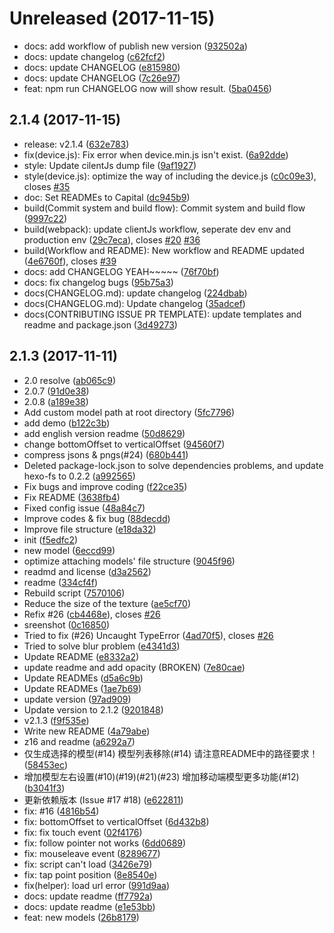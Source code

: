 <a name="Unreleased"></a>
# Unreleased (2017-11-15)

* docs: add workflow of publish new version ([932502a](https://github.com/EYHN/hexo-helper-live2d/commit/932502a))
* docs: update changelog ([c62fcf2](https://github.com/EYHN/hexo-helper-live2d/commit/c62fcf2))
* docs: update CHANGELOG ([e815980](https://github.com/EYHN/hexo-helper-live2d/commit/e815980))
* docs: update CHANGELOG ([7c26e97](https://github.com/EYHN/hexo-helper-live2d/commit/7c26e97))
* feat: npm run CHANGELOG now will show result. ([5ba0456](https://github.com/EYHN/hexo-helper-live2d/commit/5ba0456))



<a name="2.1.4"></a>
## 2.1.4 (2017-11-15)

* release: v2.1.4 ([632e783](https://github.com/EYHN/hexo-helper-live2d/commit/632e783))
* fix(device.js): Fix error when device.min.js isn't exist. ([6a92dde](https://github.com/EYHN/hexo-helper-live2d/commit/6a92dde))
* style: Update cilentJs dump file ([9af1927](https://github.com/EYHN/hexo-helper-live2d/commit/9af1927))
* style(device.js): optimize the way of including the device.js ([c0c09e3](https://github.com/EYHN/hexo-helper-live2d/commit/c0c09e3)), closes [#35](https://github.com/EYHN/hexo-helper-live2d/issues/35)
* doc: Set READMEs to Capital ([dc945b9](https://github.com/EYHN/hexo-helper-live2d/commit/dc945b9))
* build(Commit system and build flow): Commit system and build flow ([9997c22](https://github.com/EYHN/hexo-helper-live2d/commit/9997c22))
* build(webpack): update clientJs workflow, seperate dev env and production env ([29c7eca](https://github.com/EYHN/hexo-helper-live2d/commit/29c7eca)), closes [#20](https://github.com/EYHN/hexo-helper-live2d/issues/20) [#36](https://github.com/EYHN/hexo-helper-live2d/issues/36)
* build(Workflow and README): New workflow and README updated ([4e6760f](https://github.com/EYHN/hexo-helper-live2d/commit/4e6760f)), closes [#39](https://github.com/EYHN/hexo-helper-live2d/issues/39)
* docs: add CHANGELOG YEAH~~~~~ ([76f70bf](https://github.com/EYHN/hexo-helper-live2d/commit/76f70bf))
* docs: fix changelog bugs ([95b75a3](https://github.com/EYHN/hexo-helper-live2d/commit/95b75a3))
* docs(CHANGELOG.md): update changelog ([224dbab](https://github.com/EYHN/hexo-helper-live2d/commit/224dbab))
* docs(CHANGELOG.md): Update changelog ([35adcef](https://github.com/EYHN/hexo-helper-live2d/commit/35adcef))
* docs(CONTRIBUTING ISSUE PR TEMPLATE): update templates and readme and package.json ([3d49273](https://github.com/EYHN/hexo-helper-live2d/commit/3d49273))



<a name="2.1.3"></a>
## 2.1.3 (2017-11-11)

* 2.0 resolve ([ab065c9](https://github.com/EYHN/hexo-helper-live2d/commit/ab065c9))
* 2.0.7 ([91d0e38](https://github.com/EYHN/hexo-helper-live2d/commit/91d0e38))
* 2.0.8 ([a189e38](https://github.com/EYHN/hexo-helper-live2d/commit/a189e38))
* Add custom model path at root directory ([5fc7796](https://github.com/EYHN/hexo-helper-live2d/commit/5fc7796))
* add demo ([b122c3b](https://github.com/EYHN/hexo-helper-live2d/commit/b122c3b))
* add english version readme ([50d8629](https://github.com/EYHN/hexo-helper-live2d/commit/50d8629))
* change bottomOffset to verticalOffset ([94560f7](https://github.com/EYHN/hexo-helper-live2d/commit/94560f7))
* compress jsons & pngs(#24) ([680b441](https://github.com/EYHN/hexo-helper-live2d/commit/680b441))
* Deleted package-lock.json to solve dependencies problems, and update hexo-fs to 0.2.2 ([a992565](https://github.com/EYHN/hexo-helper-live2d/commit/a992565))
* Fix bugs and improve coding ([f22ce35](https://github.com/EYHN/hexo-helper-live2d/commit/f22ce35))
* Fix README ([3638fb4](https://github.com/EYHN/hexo-helper-live2d/commit/3638fb4))
* Fixed config issue ([48a84c7](https://github.com/EYHN/hexo-helper-live2d/commit/48a84c7))
* Improve codes & fix bug ([88decdd](https://github.com/EYHN/hexo-helper-live2d/commit/88decdd))
* Improve file structure ([e18da32](https://github.com/EYHN/hexo-helper-live2d/commit/e18da32))
* init ([f5edfc2](https://github.com/EYHN/hexo-helper-live2d/commit/f5edfc2))
* new model ([6eccd99](https://github.com/EYHN/hexo-helper-live2d/commit/6eccd99))
* optimize attaching models' file structure ([9045f96](https://github.com/EYHN/hexo-helper-live2d/commit/9045f96))
* readmd and license ([d3a2562](https://github.com/EYHN/hexo-helper-live2d/commit/d3a2562))
* readme ([334cf4f](https://github.com/EYHN/hexo-helper-live2d/commit/334cf4f))
* Rebuild script ([7570106](https://github.com/EYHN/hexo-helper-live2d/commit/7570106))
* Reduce the size of the  texture ([ae5cf70](https://github.com/EYHN/hexo-helper-live2d/commit/ae5cf70))
* Refix #26 ([cb4468e](https://github.com/EYHN/hexo-helper-live2d/commit/cb4468e)), closes [#26](https://github.com/EYHN/hexo-helper-live2d/issues/26)
* sreenshot ([0c16850](https://github.com/EYHN/hexo-helper-live2d/commit/0c16850))
* Tried to fix (#26) Uncaught TypeError ([4ad70f5](https://github.com/EYHN/hexo-helper-live2d/commit/4ad70f5)), closes [#26](https://github.com/EYHN/hexo-helper-live2d/issues/26)
* Tried to solve blur problem ([e4341d3](https://github.com/EYHN/hexo-helper-live2d/commit/e4341d3))
* Update README ([e8332a2](https://github.com/EYHN/hexo-helper-live2d/commit/e8332a2))
* update readme and add opacity (BROKEN) ([7e80cae](https://github.com/EYHN/hexo-helper-live2d/commit/7e80cae))
* Update READMEs ([d5a6c9b](https://github.com/EYHN/hexo-helper-live2d/commit/d5a6c9b))
* Update READMEs ([1ae7b69](https://github.com/EYHN/hexo-helper-live2d/commit/1ae7b69))
* update version ([97ad909](https://github.com/EYHN/hexo-helper-live2d/commit/97ad909))
* Update version to 2.1.2 ([9201848](https://github.com/EYHN/hexo-helper-live2d/commit/9201848))
* v2.1.3 ([f9f535e](https://github.com/EYHN/hexo-helper-live2d/commit/f9f535e))
* Write new README ([4a79abe](https://github.com/EYHN/hexo-helper-live2d/commit/4a79abe))
* z16 and readme ([a6292a7](https://github.com/EYHN/hexo-helper-live2d/commit/a6292a7))
* 仅生成选择的模型(#14) 模型列表移除(#14) 请注意README中的路径要求！ ([58453ec](https://github.com/EYHN/hexo-helper-live2d/commit/58453ec))
* 增加模型左右设置(#10)(#19)(#21)(#23) 增加移动端模型更多功能(#12) ([b3041f3](https://github.com/EYHN/hexo-helper-live2d/commit/b3041f3))
* 更新依赖版本 (Issue #17 #18) ([e622811](https://github.com/EYHN/hexo-helper-live2d/commit/e622811))
* fix: #16 ([4816b54](https://github.com/EYHN/hexo-helper-live2d/commit/4816b54))
* fix: bottomOffset to verticalOffset ([6d432b8](https://github.com/EYHN/hexo-helper-live2d/commit/6d432b8))
* fix: fix touch event ([02f4176](https://github.com/EYHN/hexo-helper-live2d/commit/02f4176))
* fix: follow pointer not works ([6dd0689](https://github.com/EYHN/hexo-helper-live2d/commit/6dd0689))
* fix: mouseleave event ([8289677](https://github.com/EYHN/hexo-helper-live2d/commit/8289677))
* fix: script can't load ([3426e79](https://github.com/EYHN/hexo-helper-live2d/commit/3426e79))
* fix: tap point position ([8e8540e](https://github.com/EYHN/hexo-helper-live2d/commit/8e8540e))
* fix(helper): load url error ([991d9aa](https://github.com/EYHN/hexo-helper-live2d/commit/991d9aa))
* docs: update readme ([ff7792a](https://github.com/EYHN/hexo-helper-live2d/commit/ff7792a))
* docs: update readme ([e1e53bb](https://github.com/EYHN/hexo-helper-live2d/commit/e1e53bb))
* feat: new models ([26b8179](https://github.com/EYHN/hexo-helper-live2d/commit/26b8179))



